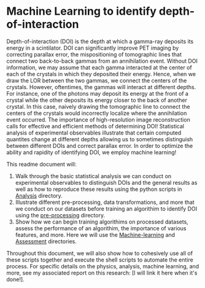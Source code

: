 # Machine Learning to identify depth-of-interaction
Depth-of-interaction (DOI) is the depth at which a gamma-ray deposits its energy in a scintilator. DOI can significantly improve PET imaging by correcting parallax
error, the mispositioning of tomographic lines that connect two back-to-back gammas from an annihilation event. Without DOI information, we may assume that each gamma 
interacted at the center of each of the crystals in which they deposited their energy. Hence, when we draw the LOR between the two gammas, we connect the centers of the crystals.
However, oftentimes, the gammas will interact at different depths. For instance, one of the photons may deposit its energy at the front of a crystal while the other deposits 
its energy closer to the back of another crystal. In this case, naively drawing the tomographic line to connect the centers of the crystals would incorrectly localize where the annihilation event 
occurred. The importance of high-resolution image reconstruction calls for effective and efficient methods of determining DOI! Statistical analysis of experimental observables illustrate that
certain computed quantites change at different depths allowing us to sometimes distinguish between different DOIs and correct parallax error. In order to optimize the ability and rapidity of 
identifying DOI, we employ machine learning! 

This readme document will:
1. Walk through the basic statistical analysis we can conduct on experimental observables to distinguish DOIs and the general results as well as how to reproduce these results using the python scripts in [Analysis](/Analysis/) directory. 
2. Illustrate different pre-processing, data transformations, and more that we conduct on our datasets before training an algorithim to identify DOI using the [pre-processing](/pre-processing/) directory.
3. Show how we can begin training algorithims on processed datasets, assess the performance of an algorithim, the importance of various features, and more. Here we will use the [Machine-learning](/Machine-Learning/) and [Assessment](/Assessment/) directories. 

Throughout this document, we will also show how to cohesively use all of these scripts together and execute the shell scripts to automate the entire process.
For specific details on the physics, analysis, machine learning, and more, see my associated report on this research: [I will link it here when it's done!].
